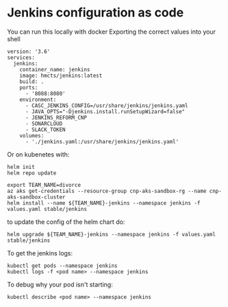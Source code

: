 # Jenkins configuration as code

You can run this locally with docker
Exporting the correct values into your shell
```
version: '3.6'
services:
  jenkins:
    container_name: jenkins
    image: hmcts/jenkins:latest
    build: .
    ports:
      - '8088:8080'
    environment:
      - CASC_JENKINS_CONFIG=/usr/share/jenkins/jenkins.yaml
      - JAVA_OPTS="-Djenkins.install.runSetupWizard=false"
      - JENKINS_REFORM_CNP
      - SONARCLOUD
      - SLACK_TOKEN
    volumes:
      - './jenkins.yaml:/usr/share/jenkins/jenkins.yaml'

```

Or on kubenetes with:

```
helm init
helm repo update

export TEAM_NAME=divorce
az aks get-credentials --resource-group cnp-aks-sandbox-rg --name cnp-aks-sandbox-cluster
helm install --name ${TEAM_NAME}-jenkins --namespace jenkins -f values.yaml stable/jenkins
```

to update the config of the helm chart do:
```
helm upgrade ${TEAM_NAME}-jenkins --namespace jenkins -f values.yaml stable/jenkins
```

To get the jenkins logs:
```
kubectl get pods --namespace jenkins
kubectl logs -f <pod name> --namespace jenkins
```

To debug why your pod isn't starting:
```
kubectl describe <pod name> --namespace jenkins
```
